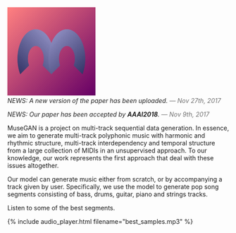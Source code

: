 
<img src="figs/logo.png" alt="logo" width="200" height="200" />

<p style="color:#222;margin:0;"><em>NEWS: A new version of the paper has been uploaded.<span style="color:#727272"> &mdash; Nov 27th, 2017</span></em></p>
<p style="color:#222;"><em>NEWS: Our paper has been accepted by <strong>AAAI2018</strong>.<span style="color:#727272"> &mdash; Nov 9th, 2017</span></em></p>

MuseGAN is a project on multi-track sequential data generation. In essence, we aim to generate multi-track polyphonic music with harmonic and rhythmic structure, multi-track interdependency and temporal structure from a large collection of MIDIs in an unsupervised approach. To our knowledge, our work represents the first approach that deal with these issues altogether.

Our model can generate music either from scratch, or by accompanying a track given by user. Specifically, we use the model to generate pop song segments consisting of bass, drums, guitar, piano and strings tracks.

Listen to some of the best segments.

{% include audio_player.html filename="best_samples.mp3" %}
